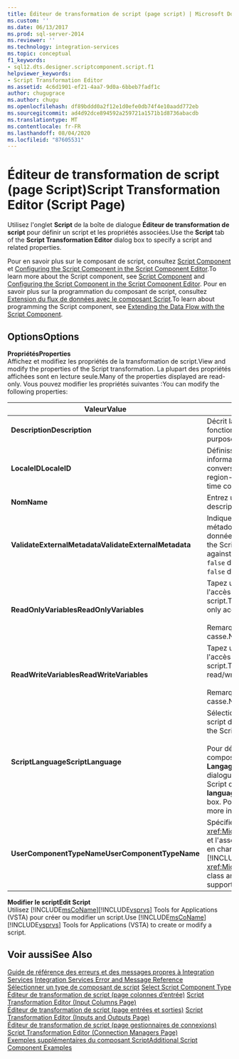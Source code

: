 ```yaml
---
title: Éditeur de transformation de script (page script) | Microsoft Docs
ms.custom: ''
ms.date: 06/13/2017
ms.prod: sql-server-2014
ms.reviewer: ''
ms.technology: integration-services
ms.topic: conceptual
f1_keywords:
- sql12.dts.designer.scriptcomponent.script.f1
helpviewer_keywords:
- Script Transformation Editor
ms.assetid: 4c6d1901-ef21-4aa7-9d0a-6bbeb7fadf1c
author: chugugrace
ms.author: chugu
ms.openlocfilehash: df89bddd0a2f12e1d0efe0db74f4e10aadd772eb
ms.sourcegitcommit: ad4d92dce894592a259721a1571b1d8736abacdb
ms.translationtype: MT
ms.contentlocale: fr-FR
ms.lasthandoff: 08/04/2020
ms.locfileid: "87605531"
---
```

# <a name="script-transformation-editor-script-page"></a><span data-ttu-id="88acb-102">Éditeur de transformation de script (page Script)</span><span class="sxs-lookup"><span data-stu-id="88acb-102">Script Transformation Editor (Script Page)</span></span>
  <span data-ttu-id="88acb-103">Utilisez l'onglet **Script** de la boîte de dialogue **Éditeur de transformation de script** pour définir un script et les propriétés associées.</span><span class="sxs-lookup"><span data-stu-id="88acb-103">Use the **Script** tab of the **Script Transformation Editor** dialog box to specify a script and related properties.</span></span>  
  
 <span data-ttu-id="88acb-104">Pour en savoir plus sur le composant de script, consultez [Script Component](data-flow/transformations/script-component.md) et [Configuring the Script Component in the Script Component Editor](extending-packages-scripting/data-flow-script-component/configuring-the-script-component-in-the-script-component-editor.md).</span><span class="sxs-lookup"><span data-stu-id="88acb-104">To learn more about the Script component, see [Script Component](data-flow/transformations/script-component.md) and [Configuring the Script Component in the Script Component Editor](extending-packages-scripting/data-flow-script-component/configuring-the-script-component-in-the-script-component-editor.md).</span></span> <span data-ttu-id="88acb-105">Pour en savoir plus sur la programmation du composant de script, consultez [Extension du flux de données avec le composant Script](extending-packages-scripting/data-flow-script-component/extending-the-data-flow-with-the-script-component.md).</span><span class="sxs-lookup"><span data-stu-id="88acb-105">To learn about programming the Script component, see [Extending the Data Flow with the Script Component](extending-packages-scripting/data-flow-script-component/extending-the-data-flow-with-the-script-component.md).</span></span>  
  
## <a name="options"></a><span data-ttu-id="88acb-106">Options</span><span class="sxs-lookup"><span data-stu-id="88acb-106">Options</span></span>  
 <span data-ttu-id="88acb-107">**Propriétés**</span><span class="sxs-lookup"><span data-stu-id="88acb-107">**Properties**</span></span>  
 <span data-ttu-id="88acb-108">Affichez et modifiez les propriétés de la transformation de script.</span><span class="sxs-lookup"><span data-stu-id="88acb-108">View and modify the properties of the Script transformation.</span></span> <span data-ttu-id="88acb-109">La plupart des propriétés affichées sont en lecture seule.</span><span class="sxs-lookup"><span data-stu-id="88acb-109">Many of the properties displayed are read-only.</span></span> <span data-ttu-id="88acb-110">Vous pouvez modifier les propriétés suivantes :</span><span class="sxs-lookup"><span data-stu-id="88acb-110">You can modify the following properties:</span></span>  
  
|<span data-ttu-id="88acb-111">Valeur</span><span class="sxs-lookup"><span data-stu-id="88acb-111">Value</span></span>|<span data-ttu-id="88acb-112">Description</span><span class="sxs-lookup"><span data-stu-id="88acb-112">Description</span></span>|  
|-----------|-----------------|  
|<span data-ttu-id="88acb-113">**Description**</span><span class="sxs-lookup"><span data-stu-id="88acb-113">**Description**</span></span>|<span data-ttu-id="88acb-114">Décrit la transformation de script en terme de fonction.</span><span class="sxs-lookup"><span data-stu-id="88acb-114">Describe the script transformation in terms of its purpose.</span></span>|  
|<span data-ttu-id="88acb-115">**LocaleID**</span><span class="sxs-lookup"><span data-stu-id="88acb-115">**LocaleID**</span></span>|<span data-ttu-id="88acb-116">Définissez les paramètres régionaux pour fournir des informations spécifiques à la région relatives au tri et à la conversion de date et d'heure.</span><span class="sxs-lookup"><span data-stu-id="88acb-116">Specify the locale to provide region-specific information for ordering, and for date and time conversion.</span></span>|  
|<span data-ttu-id="88acb-117">**Nom**</span><span class="sxs-lookup"><span data-stu-id="88acb-117">**Name**</span></span>|<span data-ttu-id="88acb-118">Entrez un nom descriptif pour le composant.</span><span class="sxs-lookup"><span data-stu-id="88acb-118">Type a descriptive name for the component.</span></span>|  
|<span data-ttu-id="88acb-119">**ValidateExternalMetadata**</span><span class="sxs-lookup"><span data-stu-id="88acb-119">**ValidateExternalMetadata**</span></span>|<span data-ttu-id="88acb-120">Indiquez si la transformation de script valide les métadonnées de colonne par rapport aux sources de données externes lors de la conception.</span><span class="sxs-lookup"><span data-stu-id="88acb-120">Indicate whether the Script transformation validates column metadata against external data sources at design time.</span></span> <span data-ttu-id="88acb-121">La valeur `false` diffère la validation jusqu'à l'exécution.</span><span class="sxs-lookup"><span data-stu-id="88acb-121">A value of `false` delays validation until the time of execution.</span></span>|  
|<span data-ttu-id="88acb-122">**ReadOnlyVariables**</span><span class="sxs-lookup"><span data-stu-id="88acb-122">**ReadOnlyVariables**</span></span>|<span data-ttu-id="88acb-123">Tapez une liste de variables séparées par une virgule pour l'accès en lecture seule par la transformation de script.</span><span class="sxs-lookup"><span data-stu-id="88acb-123">Type a comma-separated list of variables for read-only access by the Script transformation.</span></span><br /><br /> <span data-ttu-id="88acb-124">Remarque : les noms des variables respectent la casse.</span><span class="sxs-lookup"><span data-stu-id="88acb-124">Note: Variable names are case-sensitive.</span></span>|  
|<span data-ttu-id="88acb-125">**ReadWriteVariables**</span><span class="sxs-lookup"><span data-stu-id="88acb-125">**ReadWriteVariables**</span></span>|<span data-ttu-id="88acb-126">Tapez une liste de variables séparées par une virgule pour l'accès en lecture/écriture par la transformation de script.</span><span class="sxs-lookup"><span data-stu-id="88acb-126">Type a comma-separated list of variables for read/write access by the Script transformation.</span></span><br /><br /> <span data-ttu-id="88acb-127">Remarque : les noms des variables respectent la casse.</span><span class="sxs-lookup"><span data-stu-id="88acb-127">Note: Variable names are case-sensitive.</span></span>|  
|<span data-ttu-id="88acb-128">**ScriptLanguage**</span><span class="sxs-lookup"><span data-stu-id="88acb-128">**ScriptLanguage**</span></span>|<span data-ttu-id="88acb-129">Sélectionnez le langage de script que le composant de script doit utiliser.</span><span class="sxs-lookup"><span data-stu-id="88acb-129">Select the script language to be used by the Script component.</span></span><br /><br /> <span data-ttu-id="88acb-130">Pour définir le langage de script par défaut pour les composants et les tâches de script, utilisez l'option **Langage de script** dans la page **Général** de la boîte de dialogue **Options** .</span><span class="sxs-lookup"><span data-stu-id="88acb-130">To set the default script language for Script components and Script tasks, use the **Scripting language** option on the **General** page of the **Options** dialog box.</span></span> <span data-ttu-id="88acb-131">Pour plus d'informations, consultez [General Page](general-page-of-integration-services-designers-options.md).</span><span class="sxs-lookup"><span data-stu-id="88acb-131">For more information, see [General Page](general-page-of-integration-services-designers-options.md).</span></span>|  
|<span data-ttu-id="88acb-132">**UserComponentTypeName**</span><span class="sxs-lookup"><span data-stu-id="88acb-132">**UserComponentTypeName**</span></span>|<span data-ttu-id="88acb-133">Spécifie la classe <xref:Microsoft.SqlServer.Dts.Pipeline.ScriptComponentHost> et l'assembly `Microsoft.SqlServer.TxScript` qui prennent en charge l'infrastructure [!INCLUDE[ssNoVersion](../includes/ssnoversion-md.md)].</span><span class="sxs-lookup"><span data-stu-id="88acb-133">Specifies the <xref:Microsoft.SqlServer.Dts.Pipeline.ScriptComponentHost> class and the `Microsoft.SqlServer.TxScript` assembly that support the [!INCLUDE[ssNoVersion](../includes/ssnoversion-md.md)] infrastructure.</span></span>|  
  
 <span data-ttu-id="88acb-134">**Modifier le script**</span><span class="sxs-lookup"><span data-stu-id="88acb-134">**Edit Script**</span></span>  
 <span data-ttu-id="88acb-135">Utilisez [!INCLUDE[msCoName](../includes/msconame-md.md)][!INCLUDE[vsprvs](../includes/vsprvs-md.md)] Tools for Applications (VSTA) pour créer ou modifier un script.</span><span class="sxs-lookup"><span data-stu-id="88acb-135">Use [!INCLUDE[msCoName](../includes/msconame-md.md)] [!INCLUDE[vsprvs](../includes/vsprvs-md.md)] Tools for Applications (VSTA) to create or modify a script.</span></span>  
  
## <a name="see-also"></a><span data-ttu-id="88acb-136">Voir aussi</span><span class="sxs-lookup"><span data-stu-id="88acb-136">See Also</span></span>  
 <span data-ttu-id="88acb-137">[Guide de référence des erreurs et des messages propres à Integration Services](../../2014/integration-services/integration-services-error-and-message-reference.md) </span><span class="sxs-lookup"><span data-stu-id="88acb-137">[Integration Services Error and Message Reference](../../2014/integration-services/integration-services-error-and-message-reference.md) </span></span>  
 <span data-ttu-id="88acb-138">[Sélectionner un type de composant de script](../../2014/integration-services/select-script-component-type.md) </span><span class="sxs-lookup"><span data-stu-id="88acb-138">[Select Script Component Type](../../2014/integration-services/select-script-component-type.md) </span></span>  
 <span data-ttu-id="88acb-139">[Éditeur de transformation de script &#40;page colonnes d’entrée&#41;](../../2014/integration-services/script-transformation-editor-input-columns-page.md) </span><span class="sxs-lookup"><span data-stu-id="88acb-139">[Script Transformation Editor &#40;Input Columns Page&#41;](../../2014/integration-services/script-transformation-editor-input-columns-page.md) </span></span>  
 <span data-ttu-id="88acb-140">[Éditeur de transformation de script &#40;page entrées et sorties&#41;](../../2014/integration-services/script-transformation-editor-inputs-and-outputs-page.md) </span><span class="sxs-lookup"><span data-stu-id="88acb-140">[Script Transformation Editor &#40;Inputs and Outputs Page&#41;](../../2014/integration-services/script-transformation-editor-inputs-and-outputs-page.md) </span></span>  
 <span data-ttu-id="88acb-141">[Éditeur de transformation de script &#40;page gestionnaires de connexions&#41;](../../2014/integration-services/script-transformation-editor-connection-managers-page.md) </span><span class="sxs-lookup"><span data-stu-id="88acb-141">[Script Transformation Editor &#40;Connection Managers Page&#41;](../../2014/integration-services/script-transformation-editor-connection-managers-page.md) </span></span>  
 [<span data-ttu-id="88acb-142">Exemples supplémentaires du composant Script</span><span class="sxs-lookup"><span data-stu-id="88acb-142">Additional Script Component Examples</span></span>](extending-packages-scripting-data-flow-script-component-examples/additional-script-component-examples.md)  
  
  
